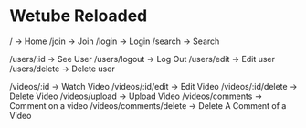 
# Wetube Reloaded

/ -> Home
/join -> Join
/login -> Login
/search -> Search

/users/:id -> See User
/users/logout -> Log Out 
/users/edit -> Edit user
/users/delete -> Delete user

/videos/:id -> Watch Video
/videos/:id/edit -> Edit Video
/videos/:id/delete -> Delete Video
/videos/upload -> Upload Video
/videos/comments -> Comment on a video
/videos/comments/delete -> Delete A Comment of a Video